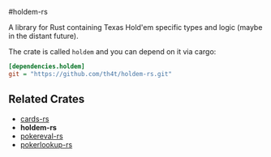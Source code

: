 #holdem-rs

A library for Rust containing Texas Hold'em specific types and logic (maybe in the distant future).

The crate is called `holdem` and you can depend on it via cargo:

```ini
[dependencies.holdem]
git = "https://github.com/th4t/holdem-rs.git"
```

## Related Crates
* [cards-rs](https://github.com/th4t/cards-rs)
* **holdem-rs**
* [pokereval-rs](https://github.com/th4t/pokereval-rs)
* [pokerlookup-rs](https://github.com/th4t/pokerlookup-rs)
